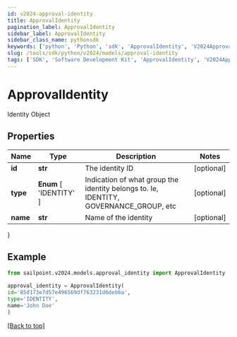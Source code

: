 ```yaml
---
id: v2024-approval-identity
title: ApprovalIdentity
pagination_label: ApprovalIdentity
sidebar_label: ApprovalIdentity
sidebar_class_name: pythonsdk
keywords: ['python', 'Python', 'sdk', 'ApprovalIdentity', 'V2024ApprovalIdentity'] 
slug: /tools/sdk/python/v2024/models/approval-identity
tags: ['SDK', 'Software Development Kit', 'ApprovalIdentity', 'V2024ApprovalIdentity']
---
```


# ApprovalIdentity

Identity Object

## Properties

Name | Type | Description | Notes
------------ | ------------- | ------------- | -------------
**id** | **str** | The identity ID | [optional] 
**type** |  **Enum** [  'IDENTITY' ] | Indication of what group the identity belongs to. Ie, IDENTITY, GOVERNANCE_GROUP, etc | [optional] 
**name** | **str** | Name of the identity | [optional] 
}

## Example

```python
from sailpoint.v2024.models.approval_identity import ApprovalIdentity

approval_identity = ApprovalIdentity(
id='85d173e7d57e496569df763231d6deb6a',
type='IDENTITY',
name='John Doe'
)

```
[[Back to top]](#) 


